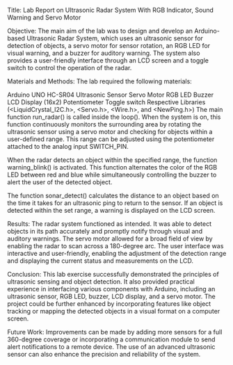 Title: Lab Report on Ultrasonic Radar System With RGB Indicator, Sound Warning and Servo Motor

Objective:
The main aim of the lab was to design and develop an Arduino-based Ultrasonic Radar System, which uses an ultrasonic sensor for detection of objects, a servo motor for sensor rotation, an RGB LED for visual warning, and a buzzer for auditory warning. The system also provides a user-friendly interface through an LCD screen and a toggle switch to control the operation of the radar.

Materials and Methods:
The lab required the following materials:

Arduino UNO
HC-SR04 Ultrasonic Sensor
Servo Motor
RGB LED
Buzzer
LCD Display (16x2)
Potentiometer
Toggle switch
Respective Libraries (<LiquidCrystal_I2C.h>, <Servo.h>, <Wire.h>, and <NewPing.h>)
The main function run_radar() is called inside the loop(). When the system is on, this function continuously monitors the surrounding area by rotating the ultrasonic sensor using a servo motor and checking for objects within a user-defined range. This range can be adjusted using the potentiometer attached to the analog input SWITCH_PIN.

When the radar detects an object within the specified range, the function warning_blink() is activated. This function alternates the color of the RGB LED between red and blue while simultaneously controlling the buzzer to alert the user of the detected object.

The function sonar_detect() calculates the distance to an object based on the time it takes for an ultrasonic ping to return to the sensor. If an object is detected within the set range, a warning is displayed on the LCD screen.

Results:
The radar system functioned as intended. It was able to detect objects in its path accurately and promptly notify through visual and auditory warnings. The servo motor allowed for a broad field of view by enabling the radar to scan across a 180-degree arc. The user interface was interactive and user-friendly, enabling the adjustment of the detection range and displaying the current status and measurements on the LCD.

Conclusion:
This lab exercise successfully demonstrated the principles of ultrasonic sensing and object detection. It also provided practical experience in interfacing various components with Arduino, including an ultrasonic sensor, RGB LED, buzzer, LCD display, and a servo motor. The project could be further enhanced by incorporating features like object tracking or mapping the detected objects in a visual format on a computer screen.

Future Work:
Improvements can be made by adding more sensors for a full 360-degree coverage or incorporating a communication module to send alert notifications to a remote device. The use of an advanced ultrasonic sensor can also enhance the precision and reliability of the system.
